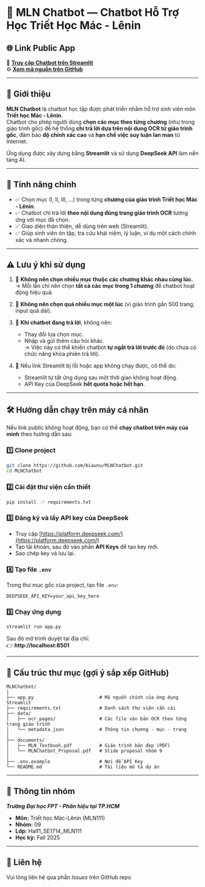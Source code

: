 # 🧠 MLN Chatbot — Chatbot Hỗ Trợ Học Triết Học Mác - Lênin  

## 🌐 Link Public App
🔗 **[Truy cập Chatbot trên Streamlit](https://mlnchatbot.streamlit.app/)**  
⚙️ **[Xem mã nguồn trên GitHub](https://github.com/biaunu/MLNChatbot)**  

---

## 📘 Giới thiệu

**MLN Chatbot** là chatbot học tập được phát triển nhằm hỗ trợ sinh viên môn **Triết học Mác - Lênin**.  
Chatbot cho phép người dùng **chọn các mục theo từng chương** (như trong giáo trình gốc) để hệ thống **chỉ trả lời dựa trên nội dung OCR từ giáo trình gốc**, đảm bảo **độ chính xác cao** và **hạn chế việc suy luận lan man** từ Internet.

Ứng dụng được xây dựng bằng **Streamlit** và sử dụng **DeepSeek API** làm nền tảng AI.  

---

## 🧩 Tính năng chính

- ✅ Chọn mục (I, II, III, ...) trong từng **chương của giáo trình Triết học Mác - Lênin**.  
- ✅ Chatbot chỉ trả lời **theo nội dung đúng trang giáo trình OCR** tương ứng với mục đã chọn.  
- ✅ Giao diện thân thiện, dễ dùng trên web (Streamlit).  
- ✅ Giúp sinh viên ôn tập, tra cứu khái niệm, lý luận, ví dụ một cách chính xác và nhanh chóng.

---

## ⚠️ Lưu ý khi sử dụng

1. 🔹 **Không nên chọn nhiều mục thuộc các chương khác nhau cùng lúc.**  
   → Mỗi lần chỉ nên chọn **tất cả các mục trong 1 chương** để chatbot hoạt động hiệu quả.  

2. 🔹 **Không nên chọn quá nhiều mục một lúc** (vì giáo trình gần 500 trang, input quá dài).  

3. 🔹 **Khi chatbot đang trả lời**, không nên:
   - Thay đổi lựa chọn mục.
   - Nhập và gửi thêm câu hỏi khác.  
   → Việc này có thể khiến chatbot **tự ngắt trả lời trước đó** (do chưa có chức năng khóa phiên trả lời).  

4. 🔹 Nếu link Streamlit bị lỗi hoặc app không chạy được, có thể do:
   - Streamlit tự tắt ứng dụng sau một thời gian không hoạt động.  
   - API Key của DeepSeek **hết quota hoặc hết hạn**.  

---

## 🛠️ Hướng dẫn chạy trên máy cá nhân

Nếu link public không hoạt động, bạn có thể **chạy chatbot trên máy của mình** theo hướng dẫn sau:

### 1️⃣ Clone project
```bash
git clone https://github.com/biaunu/MLNChatbot.git
cd MLNChatbot
```

### 2️⃣ Cài đặt thư viện cần thiết
```bash
pip install -r requirements.txt
```

### 3️⃣ Đăng ký và lấy API key của DeepSeek
- Truy cập [https://platform.deepseek.com/](https://platform.deepseek.com/)  
- Tạo tài khoản, sau đó vào phần **API Keys** để tạo key mới.  
- Sao chép key và lưu lại.

### 4️⃣ Tạo file `.env`
Trong thư mục gốc của project, tạo file `.env`:
```
DEEPSEEK_API_KEY=your_api_key_here
```

### 5️⃣ Chạy ứng dụng
```bash
streamlit run app.py
```

Sau đó mở trình duyệt tại địa chỉ:  
👉 **http://localhost:8501**

---

## 📂 Cấu trúc thư mục (gợi ý sắp xếp GitHub)

```
MLNChatbot/
│
├── app.py                        # Mã nguồn chính của ứng dụng Streamlit
├── requirements.txt              # Danh sách thư viện cần cài
├── data/
│   ├── ocr_pages/                # Các file văn bản OCR theo từng trang giáo trình
│   └── metadata.json             # Thông tin chương - mục - trang
│
├── documents/
│   ├── MLN_Textbook.pdf          # Giáo trình bản đẹp (PDF)
│   └── MLNChatbot_Proposal.pdf   # Slide proposal nhóm 9
│
├── .env.example                  # Nơi để API Key
└── README.md                     # Tài liệu mô tả dự án
```

---

## 👥 Thông tin nhóm

***Trường Đại học FPT - Phân hiệu tại TP.HCM***
- **Môn:** Triết học Mác-Lênin (MLN111)
- **Nhóm:** 09  
- **Lớp:** Half1_SE1714_MLN111  
- **Học kỳ:** Fall 2025  

---

## 💬 Liên hệ

Vui lòng liên hệ qua phần *Issues* trên GitHub repo
